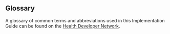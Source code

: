 ## Glossary

A glossary of common terms and abbreviations used in this Implementation Guide can be found on the [Health Developer Network](https://digital.nhs.uk/developer/guides-and-documentation/glossary-of-developer-terms).